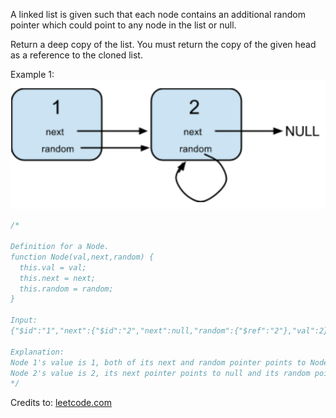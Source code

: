 A linked list is given such that each node contains an additional random pointer which could point to any node in the list or null.

Return a deep copy of the list. You must return the copy of the given head as a reference to the cloned list.

Example 1:
![](copy-random-list.png)

```js
/*

Definition for a Node.
function Node(val,next,random) {
  this.val = val;
  this.next = next;
  this.random = random;
}

Input:
{"$id":"1","next":{"$id":"2","next":null,"random":{"$ref":"2"},"val":2},"random":{"$ref":"2"},"val":1}

Explanation:
Node 1's value is 1, both of its next and random pointer points to Node 2.
Node 2's value is 2, its next pointer points to null and its random pointer points to itself.
*/
```

Credits to: [leetcode.com](https://leetcode.com/problems/copy-list-with-random-pointer/)
